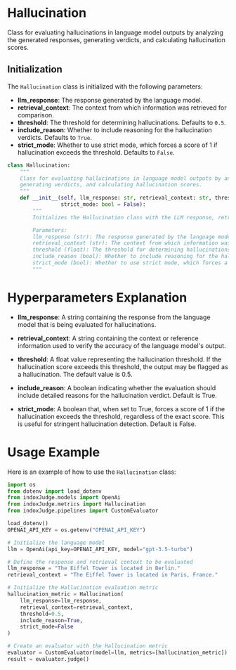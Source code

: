 # Hallucination

Class for evaluating hallucinations in language model outputs by analyzing the generated responses, generating verdicts, and calculating hallucination scores.

## Initialization

The `Hallucination` class is initialized with the following parameters:

- **llm_response**: The response generated by the language model.
- **retrieval_context**: The context from which information was retrieved for comparison.
- **threshold**: The threshold for determining hallucinations. Defaults to `0.5`.
- **include_reason**: Whether to include reasoning for the hallucination verdicts. Defaults to `True`.
- **strict_mode**: Whether to use strict mode, which forces a score of 1 if hallucination exceeds the threshold. Defaults to `False`.

```python
class Hallucination:
    """
    Class for evaluating hallucinations in language model outputs by analyzing the generated responses,
    generating verdicts, and calculating hallucination scores.
    """
    def __init__(self, llm_response: str, retrieval_context: str, threshold: float = 0.5, include_reason: bool = True,
                 strict_mode: bool = False):
        """
        Initializes the Hallucination class with the LLM response, retrieval context, and evaluation settings.

        Parameters:
        llm_response (str): The response generated by the language model.
        retrieval_context (str): The context from which information was retrieved for comparison.
        threshold (float): The threshold for determining hallucinations. Defaults to 0.5.
        include_reason (bool): Whether to include reasoning for the hallucination verdicts. Defaults to True.
        strict_mode (bool): Whether to use strict mode, which forces a score of 1 if hallucination exceeds the threshold. Defaults to False.
        """
```
# Hyperparameters Explanation

- **llm_response**: A string containing the response from the language model that is being evaluated for hallucinations.

- **retrieval_context**: A string containing the context or reference information used to verify the accuracy of the language model's output.

- **threshold**: A float value representing the hallucination threshold. If the hallucination score exceeds this threshold, the output may be flagged as a hallucination. The default value is 0.5.

- **include_reason**: A boolean indicating whether the evaluation should include detailed reasons for the hallucination verdict. Default is True.

- **strict_mode**: A boolean that, when set to True, forces a score of 1 if the hallucination exceeds the threshold, regardless of the exact score. This is useful for stringent hallucination detection. Default is False.

# Usage Example

Here is an example of how to use the `Hallucination` class:

```python
import os
from dotenv import load_dotenv
from indoxJudge.models import OpenAi
from indoxJudge.metrics import Hallucination
from indoxJudge.pipelines import CustomEvaluator

load_dotenv()
OPENAI_API_KEY = os.getenv("OPENAI_API_KEY")

# Initialize the language model
llm = OpenAi(api_key=OPENAI_API_KEY, model="gpt-3.5-turbo")

# Define the response and retrieval context to be evaluated
llm_response = "The Eiffel Tower is located in Berlin."
retrieval_context = "The Eiffel Tower is located in Paris, France."

# Initialize the Hallucination evaluation metric
hallucination_metric = Hallucination(
    llm_response=llm_response, 
    retrieval_context=retrieval_context, 
    threshold=0.5, 
    include_reason=True, 
    strict_mode=False
)

# Create an evaluator with the Hallucination metric
evaluator = CustomEvaluator(model=llm, metrics=[hallucination_metric])
result = evaluator.judge()
```
